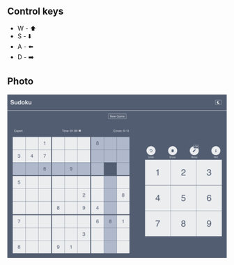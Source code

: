 ## Control keys

- W - :arrow_up:
- S - :arrow_down:
- A - :arrow_left:
- D - :arrow_right:

## Photo

![alt text](/public/Sudoku.png)
